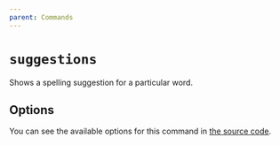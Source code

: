 ```yaml
---
parent: Commands
---
```


# `suggestions`

Shows a spelling suggestion for a particular word.

## Options

<!-- Do not copy paste options here, as it can and will become out of date. Instead, use a script in CI to automatically generate Markdown content from the source code directly. -->

You can see the available options for this command in [the source code](https://github.com/streetsidesoftware/cspell/blob/main/packages/cspell/src/commandSuggestions.ts).
